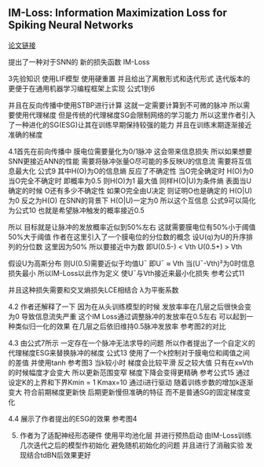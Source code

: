  
## IM-Loss: Information Maximization Loss for Spiking Neural Networks

[论文链接](https://proceedings.neurips.cc/paper_files/paper/2022/file/010c5ba0cafc743fece8be02e7adb8dd-Paper-Conference.pdf)

提出了一种对于SNN的  新的损失函数 IM-Loss

3先验知识 使用LIF模型 使用硬重置 并且给出了离散形式和迭代形式 迭代版本的更便于在通用机器学习编程框架上实现 公式1到6

并且在反向传播中使用STBP进行计算 这就一定需要计算到不可微的脉冲 所以需要使用代理梯度 但是传统的代理梯度SG会限制网络的学习能力 所以这里作者引入了一种进化的SG(ESG)让其在训练早期保持较强的能力 并且在训练末期逐渐接近准确的梯度

4.1首先在前向传播中 膜电位需要量化为0/1脉冲 这会带来信息损失 所以如果想要SNN更接近ANN的性能 需要将脉冲张量O尽可能的多反映U的信息流 需要将互信息最大化 公式9
其中H(O)为O的信息熵 反应了不确定性 当O完全确定时 H(O)为0 当O完全不确定时 即概率为0.5 则H(O)为1 最大值
同样H(O|U)为条件熵 表面当U确定的时候 O还有多少不确定性 如果O完全由U决定 则证明O也是确定的 H(O|U)为0 反之为H(O)
在SNN的背景下 H(O|U)一定为0
所以这个互信息 公式9可以简化为公式10 也就是希望脉冲触发的概率接近0.5

所以 目标就是让脉冲的发放概率近似到50%左右  这就需要膜电位有50%小于阈值 50%大于阈值 作者在这里引入了一个膜电位的分位数的概念 设U(q)为U的升序排列的分位数 这里因为50% 所以要接近中为数 即U(0.5-) < Vth U(0.5+) > Vth

假设U为高斯分布 则U(0.5)需要近似于均值Uˉ 即Uˉ ≈ Vth 当(Uˉ-Vth)²为0时信息损失最小 所以IM-Loss以此作为定义 使Uˉ与Vth接近来最小化损失 参考公式11

并且这种损失需要和交叉熵损失LCE相结合 λ为平衡系数

4.2 作者还解释了一下 因为在从头训练模型的时候 发放率率在几层之后很快会变为0 导致信息流失严重 这个IM Loss通过调整脉冲的发放率在0.5左右 可以起到一种类似归一化的效果 在几层之后依旧维持0.5脉冲发放率 参考图2的对比

4.3 由公式7所示 一定存在一个脉冲无法求导的问题  所以作者提出了一个自定义的代理梯度ESG来替换脉冲的梯度 公式13 使用了一个k控制对于膜电位和阈值之间的差值 并使用tanh 参考图3 当k较小时 梯度会比较平滑 反之较大值 只有在x≈Vth的时候幅度才会变大 所以更新范围变窄 梯度下降会变得更精确 参考公式15 通过设定K的上界和下界Kmin = 1 Kmax=10 通过i进行驱动 随着训练步数的增加k逐渐变大 符合前期梯度更新快 后期更新慢但准确的特征 而不是普通SG的固定梯度变化

4.4 展示了作者提出的ESG的效果 参考图4

5. 作者为了适配神经形态硬件 使用平均池化层 并进行预热启动 由IM-Loss训练几次迭代之后的模型作初始化 避免随机初始化的问题 并且进行了消融实验 发现结合tdBN后效果更好 